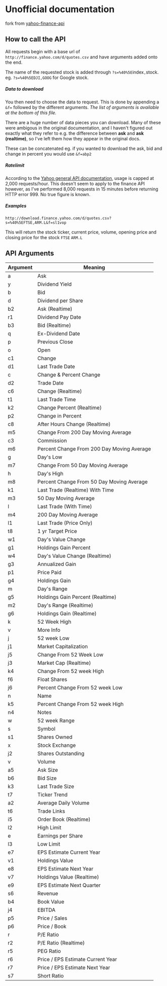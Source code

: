 # Unofficial documentation

fork from [yahoo-finance-api](https://github.com/mxbi/yahoo-finance-api/blob/master/DOCUMENTATION.md)

## How to call the API

All requests begin with a base url of `http://finance.yahoo.com/d/quotes.csv` and have arguments added onto the end.

The name of the requested stock is added through `?s=%40%5E`index`,`stock. eg. `?s=%40%5EDJI,GOOG` for Google stock.

##### Data to download

You then need to choose the data to request. This is done by appending a `&f=` followed by the different arguments. *The list of arguments is available at the bottom of this file.*

There are a huge number of data pieces you can download. Many of these were ambigous in the original documentation, and I haven't figured out exactly what they refer to e.g. the difference between **ask** and **ask (realtime)**, so I've left them how they appear in the original docs.

These can be concatenated eg. if you wanted to download the ask, bid and change in percent you would use `&f=abp2`

##### Ratelimit

According to the [Yahoo general API documentation](https://developer.yahoo.com/yql/guide/usage_info_limits.html), usage is capped at 2,000 requests/hour. This doesn't seem to apply to the finance API however, as I've performed 8,000 requests in 15 minutes before returning HTTP error 999. No true figure is known.

##### Examples

`http://download.finance.yahoo.com/d/quotes.csv?s=%40%5EFTSE,ARM.L&f=sl1vop`

This will return the stock ticker, current price, volume, opening price and closing price for the stock `FTSE` `ARM.L`

## API Arguments

| Argument | Meaning |
| --- | --- |
| a | Ask |
| y | Dividend Yield |
| b | Bid |
| d | Dividend per Share |
| b2 | Ask (Realtime) |
| r1 | Dividend Pay Date |
| b3 | Bid (Realtime) |
| q | Ex-Dividend Date |
| p | Previous Close |
| o | Open |
| c1 | Change |
| d1 | Last Trade Date |
| c | Change &amp; Percent Change |
| d2 | Trade Date |
| c6 | Change (Realtime) |
| t1 | Last Trade Time |
| k2 | Change Percent (Realtime) |
| p2 | Change in Percent |
| c8 | After Hours Change (Realtime) |
| m5 | Change From 200 Day Moving Average |
| c3 | Commission |
| m6 | Percent Change From 200 Day Moving Average |
| g | Day's Low |
| m7 | Change From 50 Day Moving Average |
| h | Day's High |
| m8 | Percent Change From 50 Day Moving Average |
| k1 | Last Trade (Realtime) With Time |
| m3 | 50 Day Moving Average |
| l | Last Trade (With Time) |
| m4 | 200 Day Moving Average |
| l1 | Last Trade (Price Only) |
| t8 | 1 yr Target Price |
| w1 | Day's Value Change |
| g1 | Holdings Gain Percent |
| w4 | Day's Value Change (Realtime) |
| g3 | Annualized Gain |
| p1 | Price Paid |
| g4 | Holdings Gain |
| m | Day's Range |
| g5 | Holdings Gain Percent (Realtime) |
| m2 | Day's Range (Realtime) |
| g6 | Holdings Gain (Realtime) |
| k | 52 Week High |
| v | More Info |
| j | 52 week Low |
| j1 | Market Capitalization |
| j5 | Change From 52 Week Low |
| j3 | Market Cap (Realtime) |
| k4 | Change From 52 week High |
| f6 | Float Shares |
| j6 | Percent Change From 52 week Low |
| n | Name |
| k5 | Percent Change From 52 week High |
| n4 | Notes |
| w | 52 week Range |
| s | Symbol |
| s1 | Shares Owned |
| x | Stock Exchange |
| j2 | Shares Outstanding |
| v | Volume |
| a5 | Ask Size |
| b6 | Bid Size |
| k3 | Last Trade Size |
| t7 | Ticker Trend |
| a2 | Average Daily Volume |
| t6 | Trade Links |
| i5 | Order Book (Realtime) |
| l2 | High Limit |
| e | Earnings per Share |
| l3 | Low Limit |
| e7 | EPS Estimate Current Year |
| v1 | Holdings Value |
| e8 | EPS Estimate Next Year |
| v7 | Holdings Value (Realtime) |
| e9 | EPS Estimate Next Quarter |
| s6 | Revenue |
| b4 | Book Value |
| j4 | EBITDA |
| p5 | Price / Sales |
| p6 | Price / Book |
| r | P/E Ratio |
| r2 | P/E Ratio (Realtime) |
| r5 | PEG Ratio |
| r6 | Price / EPS Estimate Current Year |
| r7 | Price / EPS Estimate Next Year |
| s7 | Short Ratio |